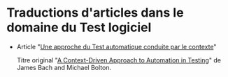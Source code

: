 # Traductions d'articles dans le domaine du Test logiciel

  * Article "[Une approche du Test automatique conduite par le contexte](approche-test-automatique-conduite-par-contexte/article-fr.md)" 
    
    Titre original "[A Context-Driven Approach to Automation in Testing](http://www.satisfice.com/articles/cdt-automation.pdf)" de James Bach and Michael Bolton.
